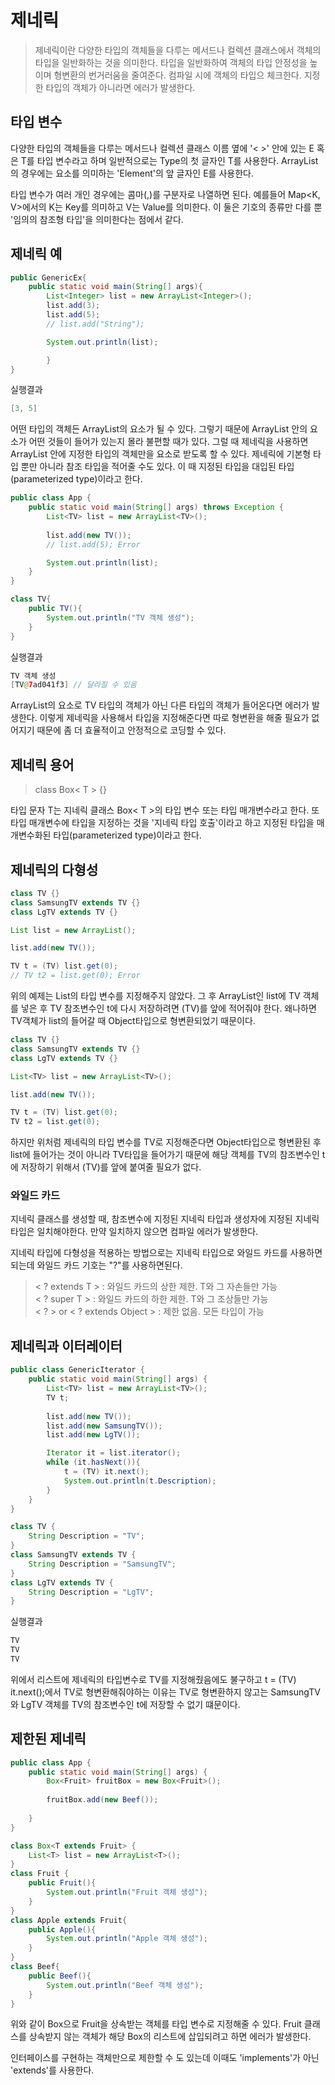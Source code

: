 # 제네릭
> 제네릭이란 다양한 타입의 객체들을 다루는 메서드나 컬렉션 클래스에서 객체의 타입을 일반화하는 것을 의미한다.
> 타입을 일반화하여 객체의 타입 안정성을 높이며 형변환의 번거러움을 줄여준다.
> 컴파일 시에 객체의 타입으 체크한다. 지정한 타입의 객체가 아니라면 에러가 발생한다. 
 
## 타입 변수
다양한 타입의 객체들을 다루는 메서드나 컬렉션 클래스 이름 옆에 '< >' 안에 있는 E 혹은 T를 타입 변수라고 하며 일반적으로는 
Type의 첫 글자인 T를 사용한다. ArrayList의 경우에는 요소를 의미하는 'Element'의 앞 글자인 E를 사용한다.

타입 변수가 여러 개인 경우에는 콤마(,)를 구분자로 나열하면 된다. 예를들어 Map<K, V>에서의 K는 Key를 의미하고 V는 Value를 의미한다.
이 둘은 기호의 종류만 다를 뿐 '임의의 참조형 타입'을 의미한다는 점에서 같다.

## 제네릭 예
```java
public GenericEx{
    public static void main(String[] args){
        List<Integer> list = new ArrayList<Integer>();
        list.add(3);
        list.add(5);
        // list.add("String");

        System.out.println(list);

        }
}
```
실행결과
```java
[3, 5]
```
어떤 타입의 객체든 ArrayList의 요소가 될 수 있다. 그렇기 때문에 ArrayList 안의 요소가 어떤 것들이 들어가 있는지 몰라 불편할 때가 있다.
그럴 때 제네릭을 사용하면 ArrayList 안에 지정한 타입의 객체만을 요소로 받도록 할 수 있다. 제네릭에 기본형 타입 뿐만 아니라 참조 타입을 적어줄 수도 있다.
이 때 지정된 타입을 대입된 타입(parameterized type)이라고 한다.

```java
public class App {
    public static void main(String[] args) throws Exception {
        List<TV> list = new ArrayList<TV>();
        
        list.add(new TV());
        // list.add(5); Error

        System.out.println(list);
    }
}

class TV{
    public TV(){
        System.out.println("TV 객체 생성");
    }
} 
```
실행결과
```java
TV 객체 생성
[TV@7ad041f3] // 달라질 수 있음
```
ArrayList의 요소로 TV 타입의 객체가 아닌 다른 타입의 객체가 들어온다면 에러가 발생한다. 이렇게 제네릭을 사용해서 타입을 지정해준다면
따로 형변환을 해줄 필요가 없어지기 때문에 좀 더 효율적이고 안정적으로 코딩할 수 있다.

## 제네릭 용어
> class Box< T > {}

타입 문자 T는 지네릭 클래스 Box< T >의 타입 변수 또는 타입 매개변수라고 한다.
또 타입 매개변수에 타입을 지정하는 것을 '지네릭 타입 호출'이라고 하고 지정된 타입을 매개변수화된 타입(parameterized type)이라고 한다.

## 제네릭의 다형성
```java
class TV {}
class SamsungTV extends TV {}
class LgTV extends TV {}

List list = new ArrayList();

list.add(new TV());

TV t = (TV) list.get(0);
// TV t2 = list.get(0); Error
```
위의 예제는 List의 타입 변수를 지정해주지 않았다. 그 후 ArrayList인 list에 TV 객체를 넣은 후 TV 참조변수인 t에 다시 저장하려면 (TV)를 앞에 적어줘야 한다.
왜나하면 TV객체가 list의 들어갈 때 Object타입으로 형변환되었기 때문이다.

```java
class TV {}
class SamsungTV extends TV {}
class LgTV extends TV {}

List<TV> list = new ArrayList<TV>();

list.add(new TV());

TV t = (TV) list.get(0);
TV t2 = list.get(0);
```
하지만 위처럼 제네릭의 타입 변수를 TV로 지정해준다면 Object타입으로 형변환된 후 list에 들어가는 것이 아니라 TV타입을 들어가기 때문에 해당 객체를 TV의 참조변수인 t에
저장하기 위해서 (TV)를 앞에 붙여줄 필요가 없다.


### 와일드 카드
지네릭 클래스를 생성할 때, 참조변수에 지정된 지네릭 타입과 생성자에 지정된 지네릭 타입은 일치해야한다. 만약 일치하지 않으면
컴파일 에러가 발생한다. 

지네릭 타입에 다형성을 적용하는 방법으로는 지네릭 타입으로 와일드 카드를 사용하면 되는데 와일드 카드 기호는 "?"를 사용하면된다.
> < ? extends T >                   : 와일드 카드의 상한 제한. T와 그 자손들만 가능<br>
> < ? super T >                     : 와일드 카드의 하한 제한. T와 그 조상들만 가능 <br>
> < ? > or < ? extends Object >     : 제한 없음. 모든 타입이 가능 




## 제네릭과 이터레이터
```java
public class GenericIterator {
    public static void main(String[] args) {
        List<TV> list = new ArrayList<TV>();
        TV t;
        
        list.add(new TV());
        list.add(new SamsungTV());
        list.add(new LgTV());

        Iterator it = list.iterator();
        while (it.hasNext()){
            t = (TV) it.next();
            System.out.println(t.Description);
        }
    }
}

class TV {
    String Description = "TV";
}
class SamsungTV extends TV {
    String Description = "SamsungTV";
}
class LgTV extends TV {
    String Description = "LgTV";
}
```
실행결과
```java
TV
TV
TV
```
위에서 리스트에 제네릭의 타입변수로 TV를 지정해줬음에도 불구하고 t = (TV) it.next();에서 TV로 형변환해줘야하는 이유는
TV로 형변환하지 않고는 SamsungTV와 LgTV 객체를 TV의 참조변수인 t에 저장할 수 없기 떄문이다.

## 제한된 제네릭
```java
public class App {
    public static void main(String[] args) {
        Box<Fruit> fruitBox = new Box<Fruit>();
    
        fruitBox.add(new Beef());
        
    }
}

class Box<T extends Fruit> {
    List<T> list = new ArrayList<T>();
}
class Fruit {
    public Fruit(){
        System.out.println("Fruit 객체 생성");
    }
}
class Apple extends Fruit{
    public Apple(){
        System.out.println("Apple 객체 생성");
    }
}
class Beef{
    public Beef(){
        System.out.println("Beef 객체 생성");
    }
}
```
위와 같이 Box<T extends Fruit>으로 Fruit을 상속받는 객체를 타입 변수로 지정해줄 수 있다. Fruit 클래스를 상속받지 않는 객체가
해당 Box의 리스트에 삽입되려고 하면 에러가 발생한다.

인터페이스를 구현하는 객체만으로 제한할 수 도 있는데 이때도 'implements'가 아닌 'extends'를 사용한다. 







 